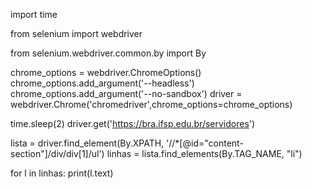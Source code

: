 import time

from selenium import webdriver

from selenium.webdriver.common.by import By

chrome_options = webdriver.ChromeOptions()
chrome_options.add_argument('--headless')
chrome_options.add_argument('--no-sandbox')
driver = webdriver.Chrome('chromedriver',chrome_options=chrome_options)

time.sleep(2)
driver.get('https://bra.ifsp.edu.br/servidores')


lista  = driver.find_element(By.XPATH, '//*[@id="content-section"]/div/div[1]/ul')
linhas  = lista.find_elements(By.TAG_NAME, "li")

for l in linhas: 
  print(l.text)
